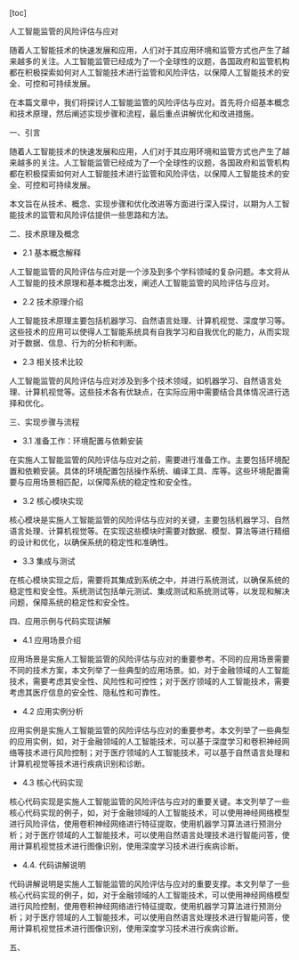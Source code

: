 
[toc]                    
                
                
人工智能监管的风险评估与应对

随着人工智能技术的快速发展和应用，人们对于其应用环境和监管方式也产生了越来越多的关注。人工智能监管已经成为了一个全球性的议题，各国政府和监管机构都在积极探索如何对人工智能技术进行监管和风险评估，以保障人工智能技术的安全、可控和可持续发展。

在本篇文章中，我们将探讨人工智能监管的风险评估与应对。首先将介绍基本概念和技术原理，然后阐述实现步骤和流程，最后重点讲解优化和改进措施。

一、引言

随着人工智能技术的快速发展和应用，人们对于其应用环境和监管方式也产生了越来越多的关注。人工智能监管已经成为了一个全球性的议题，各国政府和监管机构都在积极探索如何对人工智能技术进行监管和风险评估，以保障人工智能技术的安全、可控和可持续发展。

本文旨在从技术、概念、实现步骤和优化改进等方面进行深入探讨，以期为人工智能技术的监管和风险评估提供一些思路和方法。

二、技术原理及概念

- 2.1 基本概念解释

人工智能监管的风险评估与应对是一个涉及到多个学科领域的复杂问题。本文将从人工智能的技术原理和基本概念出发，阐述人工智能监管的风险评估与应对。

- 2.2 技术原理介绍

人工智能技术原理主要包括机器学习、自然语言处理、计算机视觉、深度学习等。这些技术的应用可以使得人工智能系统具有自我学习和自我优化的能力，从而实现对于数据、信息、行为的分析和判断。

- 2.3 相关技术比较

人工智能监管的风险评估与应对涉及到多个技术领域，如机器学习、自然语言处理、计算机视觉等。这些技术各有优缺点，在实际应用中需要结合具体情况进行选择和优化。

三、实现步骤与流程

- 3.1 准备工作：环境配置与依赖安装

在实施人工智能监管的风险评估与应对之前，需要进行准备工作。主要包括环境配置和依赖安装。具体的环境配置包括操作系统、编译工具、库等。这些环境配置需要与应用场景相匹配，以保障系统的稳定性和安全性。

- 3.2 核心模块实现

核心模块是实施人工智能监管的风险评估与应对的关键，主要包括机器学习、自然语言处理、计算机视觉等。在实现这些模块时需要对数据、模型、算法等进行精细的设计和优化，以确保系统的稳定性和准确性。

- 3.3 集成与测试

在核心模块实现之后，需要将其集成到系统之中，并进行系统测试，以确保系统的稳定性和安全性。系统测试包括单元测试、集成测试和系统测试等，以发现和解决问题，保障系统的稳定性和安全性。

四、应用示例与代码实现讲解

- 4.1 应用场景介绍

应用场景是实施人工智能监管的风险评估与应对的重要参考。不同的应用场景需要不同的技术方案，本文列举了一些典型的应用场景。如，对于金融领域的人工智能技术，需要考虑其安全性、风险性和可控性；对于医疗领域的人工智能技术，需要考虑其医疗信息的安全性、隐私性和可靠性。

- 4.2 应用实例分析

应用实例是实施人工智能监管的风险评估与应对的重要参考。本文列举了一些典型的应用实例，如，对于金融领域的人工智能技术，可以基于深度学习和卷积神经网络等技术进行风险控制；对于医疗领域的人工智能技术，可以基于自然语言处理和计算机视觉等技术进行疾病识别和诊断。

- 4.3 核心代码实现

核心代码实现是实施人工智能监管的风险评估与应对的重要关键。本文列举了一些核心代码实现的例子，如，对于金融领域的人工智能技术，可以使用神经网络模型进行风险评估，使用卷积神经网络进行特征提取，使用机器学习算法进行预测分析；对于医疗领域的人工智能技术，可以使用自然语言处理技术进行智能问答，使用计算机视觉技术进行图像识别，使用深度学习技术进行疾病诊断。

- 4.4. 代码讲解说明

代码讲解说明是实施人工智能监管的风险评估与应对的重要支撑。本文列举了一些核心代码实现的例子，如，对于金融领域的人工智能技术，可以使用神经网络模型进行风险控制，使用卷积神经网络进行特征提取，使用机器学习算法进行预测分析；对于医疗领域的人工智能技术，可以使用自然语言处理技术进行智能问答，使用计算机视觉技术进行图像识别，使用深度学习技术进行疾病诊断。

五、


